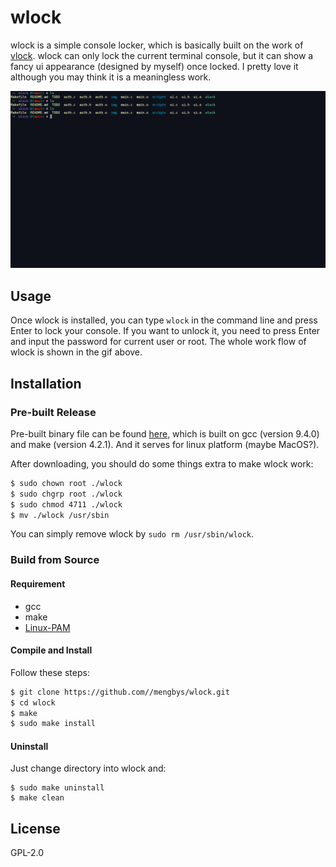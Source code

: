 # wlock
wlock is a simple console locker, which is basically built on the work of [vlock](https://github.com/WorMzy/vlock). wlock can only lock the current terminal console, but it can show a fancy ui appearance (designed by myself) once locked. I pretty love it although you may think it is a meaningless work.


![gif](https://github.com/Mengbys/wlock/blob/main/img/1.gif)


## Usage
Once wlock is installed, you can type ```wlock``` in the command line and press Enter to lock your console. If you want to unlock it, you need to press Enter and input the password for current user or root. The whole work flow of wlock is shown in the gif above.

## Installation
### Pre-built Release
Pre-built binary file can be found [here](https://github.com/Mengbys/wlock/releases), which is built on gcc (version 9.4.0) and make (version 4.2.1). And it serves for linux platform (maybe MacOS?).

After downloading, you should do some things extra to make wlock work:
```bash
$ sudo chown root ./wlock
$ sudo chgrp root ./wlock
$ sudo chmod 4711 ./wlock
$ mv ./wlock /usr/sbin
```
You can simply remove wlock by ```sudo rm /usr/sbin/wlock```.

### Build from Source
#### Requirement
- gcc
- make
- [Linux-PAM](https://github.com/linux-pam/linux-pam)
#### Compile and Install
Follow these steps:
```bash
$ git clone https://github.com//mengbys/wlock.git
$ cd wlock
$ make
$ sudo make install
```
#### Uninstall
Just change directory into wlock and:
```shell
$ sudo make uninstall
$ make clean
```

## License
GPL-2.0

